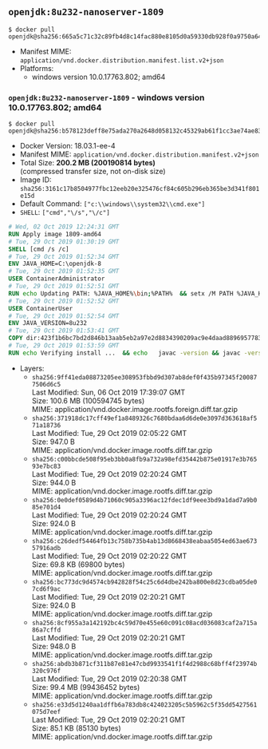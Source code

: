 ## `openjdk:8u232-nanoserver-1809`

```console
$ docker pull openjdk@sha256:665a5c71c32c89fb4d8c14fac880e8105d0a59330db928f0a9750a64bb529e60
```

-	Manifest MIME: `application/vnd.docker.distribution.manifest.list.v2+json`
-	Platforms:
	-	windows version 10.0.17763.802; amd64

### `openjdk:8u232-nanoserver-1809` - windows version 10.0.17763.802; amd64

```console
$ docker pull openjdk@sha256:b578123deff8e75ada270a2648d058132c45329ab61f1cc3ae74ae83011b08eb
```

-	Docker Version: 18.03.1-ee-4
-	Manifest MIME: `application/vnd.docker.distribution.manifest.v2+json`
-	Total Size: **200.2 MB (200190814 bytes)**  
	(compressed transfer size, not on-disk size)
-	Image ID: `sha256:3161c17b8504977fbc12eeb20e325476cf84c605b296eb365be3d341f801e15d`
-	Default Command: `["c:\\windows\\system32\\cmd.exe"]`
-	`SHELL`: `["cmd","\/s","\/c"]`

```dockerfile
# Wed, 02 Oct 2019 12:24:31 GMT
RUN Apply image 1809-amd64
# Tue, 29 Oct 2019 01:30:19 GMT
SHELL [cmd /s /c]
# Tue, 29 Oct 2019 01:52:34 GMT
ENV JAVA_HOME=C:\openjdk-8
# Tue, 29 Oct 2019 01:52:35 GMT
USER ContainerAdministrator
# Tue, 29 Oct 2019 01:52:51 GMT
RUN echo Updating PATH: %JAVA_HOME%\bin;%PATH% 	&& setx /M PATH %JAVA_HOME%\bin;%PATH%
# Tue, 29 Oct 2019 01:52:52 GMT
USER ContainerUser
# Tue, 29 Oct 2019 01:52:54 GMT
ENV JAVA_VERSION=8u232
# Tue, 29 Oct 2019 01:53:41 GMT
COPY dir:423f1b6bc7bd2d846b13aab5eb2a97e2d8834390209ac9e4daad889695778323 in C:\openjdk-8 
# Tue, 29 Oct 2019 01:53:59 GMT
RUN echo Verifying install ... 	&& echo   javac -version && javac -version 	&& echo   java -version && java -version
```

-	Layers:
	-	`sha256:9ff41eda08873205ee308953fbbd9d307ab8def0f435b97345f200877506d6c5`  
		Last Modified: Sun, 06 Oct 2019 17:39:07 GMT  
		Size: 100.6 MB (100594745 bytes)  
		MIME: application/vnd.docker.image.rootfs.foreign.diff.tar.gzip
	-	`sha256:371918dc17cff49ef1a8489326c7680bdaa6d6de0e3097d363618af571a18736`  
		Last Modified: Tue, 29 Oct 2019 02:05:22 GMT  
		Size: 947.0 B  
		MIME: application/vnd.docker.image.rootfs.diff.tar.gzip
	-	`sha256:c00bbcde508f95eb3bb0a8fb9a732a98efd35442b875e01917e3b76593e7bc83`  
		Last Modified: Tue, 29 Oct 2019 02:20:24 GMT  
		Size: 944.0 B  
		MIME: application/vnd.docker.image.rootfs.diff.tar.gzip
	-	`sha256:0e0def0589d4b71060c905a3396ac12fdec1df9eee3bd9a1dad7a9b085e701d4`  
		Last Modified: Tue, 29 Oct 2019 02:20:24 GMT  
		Size: 924.0 B  
		MIME: application/vnd.docker.image.rootfs.diff.tar.gzip
	-	`sha256:c26dedf54464fb13c758b735b4ab13d8668438eabaa5054ed63ae67357916adb`  
		Last Modified: Tue, 29 Oct 2019 02:20:22 GMT  
		Size: 69.8 KB (69800 bytes)  
		MIME: application/vnd.docker.image.rootfs.diff.tar.gzip
	-	`sha256:bc773dc9d4574cb942828f54c25c6d4dbe242ba800e8d23cdba05de07cd6f9ac`  
		Last Modified: Tue, 29 Oct 2019 02:20:21 GMT  
		Size: 924.0 B  
		MIME: application/vnd.docker.image.rootfs.diff.tar.gzip
	-	`sha256:8cf955a3a142192bc4c59d70e455e60c091c08acd036083caf2a715a86a7cffd`  
		Last Modified: Tue, 29 Oct 2019 02:20:21 GMT  
		Size: 948.0 B  
		MIME: application/vnd.docker.image.rootfs.diff.tar.gzip
	-	`sha256:abdb3b871cf311b87e81e47cbd9933541f1f4d2988c68bff4f23974b320c976f`  
		Last Modified: Tue, 29 Oct 2019 02:20:38 GMT  
		Size: 99.4 MB (99436452 bytes)  
		MIME: application/vnd.docker.image.rootfs.diff.tar.gzip
	-	`sha256:e33d5d1240aa1dffb6a783db8c424023205c5b5962c5f35dd5427561075d7eef`  
		Last Modified: Tue, 29 Oct 2019 02:20:21 GMT  
		Size: 85.1 KB (85130 bytes)  
		MIME: application/vnd.docker.image.rootfs.diff.tar.gzip
